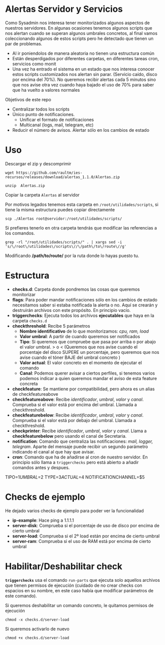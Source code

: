 # Alertas Servidor y Servicios

Como Sysadmin nos interesa tener monitorizados algunos aspectos de nuestros servidores. En algunas ocasiones tenemos algunos scripts que nos alertan cuando se superan algunos umbrales concretos, al final vamos coleccionando algunos de estos scripts pero he detectado que tienen un par de problemas.

- Al ir poniendolos de manera aleatoria no tienen una estructura común
- Están desperdigados por diferentes carpetas, en diferentes tareas cron, servicios como monit
- Una vez ha entrado el sistema en un estado que nos interesa conocer estos scripts customizados nos alertan sin parar. (Servicio caído, disco por encima del 70%). No queremos recibir alertas cada 5 minutos sino que nos avise otra vez cuando haya bajado el uso de 70% para saber que ha vuelto a valores normales

Objetivos de este repo

- Centralizar todos los scripts
- Único punto de notificaciones. 
  - Unificar el formato de notificaciones
  - Multicanal (logs, mail, telegram, etc)
- Reducir el número de avisos. Alertar sólo en los cambios de estado

# Uso

Descargar el zip y descomprimir

```
wget https://github.com/raultm/ies-recursos/releases/download/alertas_1.1.0/Alertas.zip

unzip  Alertas.zip
```
Copiar la carpeta `Alertas` al servidor

Por motivos legados tenemos esta carpeta en `/root/utilidades/scripts`, si tiene la misma estructura puedes copiar directamente

```
scp ./Alertas root@servidor:/root/utilidades/scripts/
```

Si prefieres tenerlo en otra carpeta tendrás que modificar las referencias a los comandos.

```
grep -rl "/root/utilidades/scripts/" . | xargs sed -i 's/\/root\/utilidades\/scripts\//\/path\/to\/route\//g'
```

Modificando **\/path\/to\/route\/** por la ruta donde lo hayas puesto tu.

# Estructura

- **checks.d**: Carpeta donde pondremos las cosas que queremos monitorizar
- **flags**: Para poder mandar notificaciones sólo en los cambios de estado necesitamos saber si estaba notificada la alerta o no. Aquí se crearán y destruirán archivos con este propósito. En principio vacío.
- **triggerchecks**: Ejecuta todos los archivos **ejecutables** que haya en la carpeta `checks.d`
- **checkthreshold**: Recibe 5 parámetros
  - **Nombre identificativo** de lo que monitorizamos: *cpu, ram, load*
  - **Valor umbral**: A partir de cuando queremos ser notificados
  - **Tipo**: Si queremos que compruebe que pasa por arriba o por abajo el valor umbral. > o < (Queremos que nos avise cuando el porcentaje del disco SUPERE un porcentaje, pero queremos que nos avise cuando el tóner BAJE del umbral concreto )
  - **Valor actual**: El valor concreto en el momento de ejecutar el comando
  - **Canal**: Podemos querer avisar a ciertos perfiles, si tenemos varios podemos indicar a quien queremos mandar el aviso de esta feature concreta
- **checkfeature**: Se mantiene por compatibilidad, pero ahora es un alias de checkfeatureabove
- **checkfeatureabove**: Recibe *identificador*, *umbral*, *valor* y *canal*. Comprueba si el valor está por encima del umbral. Llamada a checkthreshold.
- **checkfeaturebelow**: Recibe *identificador*, *umbral*, *valor* y *canal*. Comprueba si el valor está por debajo del umbral. Llamada a checkthreshold.
- **checkprinter**: Recibe *identificador*, *umbral*, *valor* y *canal*. Llama a **checkfeaturebelow** pero usando el canal de Secretaria.
- **notification**: Comando que centraliza las notificaciones: *mail, logger, telegram*. Aparte del mensaje puede recibir un segundo parámetro indicando el canal al que hay que avisar.
- **cron**: Comando que ha de añadirse al cron de nuestro servidor. En principio sólo llama a `triggerchecks` pero está abierto a añadir comandos antes y despues.

TIPO=$1
UMBRAL=$2
TYPE=$3
ACTUAL=$4
NOTIFICATIONCHANNEL=$5

# Checks de ejemplo
He dejado varios checks de ejemplo para poder ver la funcionalidad

- **ip-example**: Hace ping a 1.1.1.1
- **server-disk**: Comprueba si el porcentaje de uso de disco por encima de cierto umbral
- **server-load**: Comprueba si el 2º load están por encima de cierto umbral
- **server-ram**: Comprueba si el uso de RAM está por encima de cierto umbral

# Habilitar/Deshabilitar check

**`triggerchecks`** usa el comando `run-parts` que ejecuta solo aquellos archivos que tienen permisos de ejecución (cuidado de no crear checks con espacios en su nombre, en este caso había que modificar parámetros de este comando).

Si queremos deshabilitar un comando concreto, le quitamos permisos de ejecución

```
chmod -x checks.d/server-load
```

Si queremos activarlo de nuevo

```
chmod +x checks.d/server-load
```
